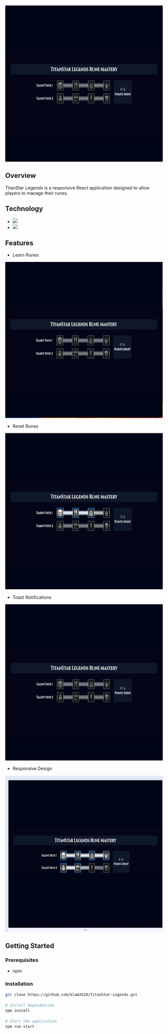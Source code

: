 <p align="center">
    <img src="public/overview.gif" height="500">
</p>

## Overview

TitanStar Legends is a responsive React application designed to allow players to manage their runes.

## Technology

- <img src="https://img.shields.io/badge/React-20232A?style=for-the-badge&logo=react&logoColor=61DAFB">
- <img src="https://img.shields.io/badge/css3-%231572B6.svg?style=for-the-badge&logo=css3&logoColor=white">

## Features

- Learn Runes
<p align="center">
    <img src="public/learn-runes.gif" height="500">
</p>

- Reset Runes
<p align="center">
    <img src="public/reset-runes.gif" height="500">
</p>

- Toast Notifications
<p align="center">
    <img src="public/toasts.gif" height="500">
</p>

- Responsive Design
<p align="center">
    <img src="public/responsive-design.gif" height="500">
</p>

## Getting Started

### Prerequisites

- npm

### Installation

```sh
git clone https://github.com/klam2k20/TitanStar-Legends.git

# Install dependencies
npm install

# Start the application
npm run start
```
